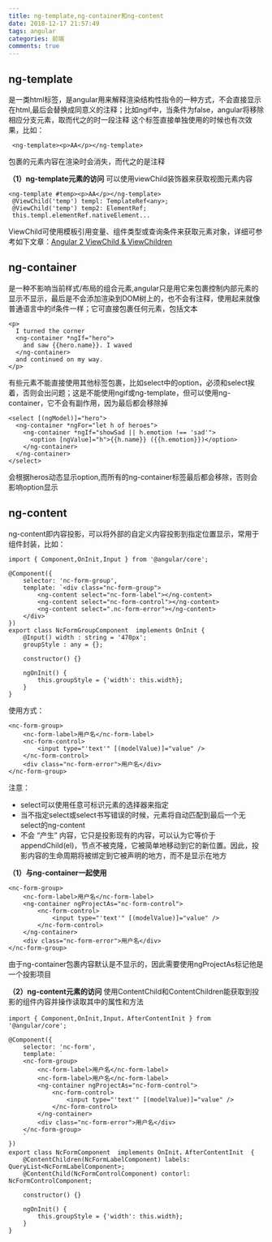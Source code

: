 ```yaml
---
title: ng-template,ng-container和ng-content
date: 2018-12-17 21:57:49
tags: angular
categories: 前端
comments: true
---
```


## ng-template
<ng-template>是一类html标签，是angular用来解释渲染结构性指令的一种方式，不会直接显示在html,最后会替换成同意义的注释；比如ngif中，当条件为false，angular将移除相应分支元素，取而代之的时一段注释
这个标签直接单独使用的时候也有次效果，比如：
<!--more-->

     <ng-template><p>AA</p></ng-template>

包裹的元素内容在渲染时会消失，而代之的是注释

**（1）ng-template元素的访问**
可以使用viewChild装饰器来获取视图元素内容

    <ng-template #temp><p>AA</p></ng-template>
     @ViewChild('temp') templ: TemplateRef<any>;
     @ViewChild('temp') temp2: ElementRef;
     this.templ.elementRef.nativeElement...

 ViewChild可使用模板引用变量、组件类型或查询条件来获取元素对象，详细可参考如下文章：[Angular 2 ViewChild & ViewChildren](https://segmentfault.com/a/1190000008695459#articleHeader0)

## ng-container
<ng-container>是一种不影响当前样式/布局的组合元素,angular只是用它来包裹控制内部元素的显示不显示，最后是不会添加渲染到DOM树上的，也不会有注释，使用起来就像普通语言中的if条件一样；它可直接包裹任何元素，包括文本

    <p>
      I turned the corner
      <ng-container *ngIf="hero">
        and saw {{hero.name}}. I waved
      </ng-container>
      and continued on my way.
    </p>

有些元素不能直接使用其他标签包裹，比如select中的option，必须和select挨着，否则会出问题；这是不能使用ngif或ng-template，但可以使用ng-container，它不会有副作用，因为最后都会移除掉

    <select [(ngModel)]="hero">
      <ng-container *ngFor="let h of heroes">
        <ng-container *ngIf="showSad || h.emotion !== 'sad'">
          <option [ngValue]="h">{{h.name}} ({{h.emotion}})</option>
        </ng-container>
      </ng-container>
    </select>

会根据heros动态显示option,而所有的ng-container标签最后都会移除，否则会影响option显示

## ng-content
ng-content即内容投影，可以将外部的自定义内容投影到指定位置显示，常用于组件封装，比如：

    import { Component,OnInit,Input } from '@angular/core';

    @Component({
        selector: 'nc-form-group',
        template: `<div class="nc-form-group">
            <ng-content select="nc-form-label"></ng-content>
            <ng-content select="nc-form-control"></ng-content>
            <ng-content select=".nc-form-error"></ng-content>
        </div>`
    })
    export class NcFormGroupComponent  implements OnInit {
        @Input() width : string = '470px';
        groupStyle : any = {};

        constructor() {}

        ngOnInit() {
            this.groupStyle = {'width': this.width};
        }
    }

使用方式：

    <nc-form-group>
        <nc-form-label>用户名</nc-form-label>
        <nc-form-control>
            <input type="'text'" [(modelValue)]="value" />
        </nc-form-control>
        <div class="nc-form-error">用户名</div>
    </nc-form-group>

注意：

- select可以使用任意可标识元素的选择器来指定
- 当不指定select或select书写错误的时候，元素将自动匹配到最后一个无select的ng-content
- <ng-content> 不会 “产生” 内容，它只是投影现有的内容，可以认为它等价于 appendChild(el)，节点不被克隆，它被简单地移动到它的新位置。因此，投影内容的生命周期将被绑定到它被声明的地方，而不是显示在地方

**（1）与ng-container一起使用**

    <nc-form-group>
        <nc-form-label>用户名</nc-form-label>
        <ng-container ngProjectAs="nc-form-control">
            <nc-form-control>
                <input type="'text'" [(modelValue)]="value" />
            </nc-form-control>
        </ng-container>
        <div class="nc-form-error">用户名</div>
    </nc-form-group>

由于ng-container包裹内容默认是不显示的，因此需要使用ngProjectAs标记他是一个投影项目

**（2）ng-content元素的访问**
使用ContentChild和ContentChildren能获取到投影的组件内容并操作读取其中的属性和方法

    import { Component,OnInit,Input，AfterContentInit } from '@angular/core';

    @Component({
        selector: 'nc-form',
        template: `
        <nc-form-group>
            <nc-form-label>用户名</nc-form-label>
            <nc-form-label>用户名</nc-form-label>
            <ng-container ngProjectAs="nc-form-control">
                <nc-form-control>
                    <input type="'text'" [(modelValue)]="value" />
                </nc-form-control>
            </ng-container>
            <div class="nc-form-error">用户名</div>
        </nc-form-group>
        `
    })
    export class NcFormComponent  implements OnInit，AfterContentInit  {
        @ContentChildren(NcFormLabelComponent) labels: QueryList<NcFormLabelComponent>;
        @ContentChild(NcFormControlComponent) contorl: NcFormControlComponent;

        constructor() {}

        ngOnInit() {
            this.groupStyle = {'width': this.width};
        }
    }